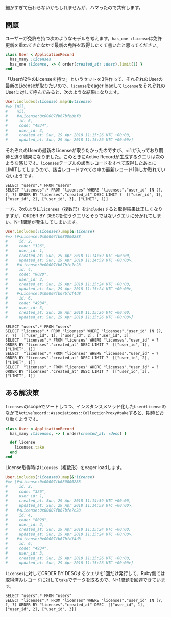 <!-- アソシエーションのscopeを使いつつLIMITっぽいことをやる -->

細かすぎて伝わらないかもしれませんが、ハマったので共有します。

## 問題

ユーザーが免許を持つ次のようなモデルを考えます。`has_one :license`は免許更新を重ねてきたなかで最新の免許を取得したくて書いたと思ってください。

```ruby
class User < ApplicationRecord
  has_many :licenses
  has_one :license, -> { order(created_at: :desc).limit(1) }
end
```

「Userが2件のLicenseを持つ」というセットを3件作って、それぞれのUserの最新のLicenseが取りたいので、`license`をeager loadして`license`をそれぞれのUserに対して呼んでみると、次のような結果になります。

```ruby
User.includes(:license).map(&:license)
#=> [nil,
#    nil,
#    #<License:0x00007fb67bfbbbf0
#     id: 6,
#     code: "4934",
#     user_id: 3,
#     created_at: Sun, 29 Apr 2018 11:15:26 UTC +00:00,
#     updated_at: Sun, 29 Apr 2018 11:15:26 UTC +00:00>]
```

それぞれのUserの最新のLicenseが取りたかったのですが、`nil`が入っており期待と違う結果になりました。このときにActive Recordが生成するクエリは次のような感じです。`licenses`テーブルの該当レコードをすべて取得したあとにLIMITしてしまうので、該当レコードすべての中の最新レコード1件しか取れていないようです。

```
SELECT "users".* FROM "users"
SELECT "licenses".* FROM "licenses" WHERE "licenses"."user_id" IN (?, ?, ?) ORDER BY "licenses"."created_at" DESC LIMIT ?  [["user_id", 1], ["user_id", 2], ["user_id", 3], ["LIMIT", 1]]
```

一方、次のように`licenses`（複数形）を`includes`すると取得結果は正しくなりますが、ORDER BY DESCを使うクエリとそうではないクエリに分かれてしまい、N+1問題が発生してしまいます。

```ruby
User.includes(:licenses).map(&:license)
#=> [#<License:0x00007fb680000288
#     id: 2,
#     code: "326",
#     user_id: 1,
#     created_at: Sun, 29 Apr 2018 11:14:59 UTC +00:00,
#     updated_at: Sun, 29 Apr 2018 11:14:59 UTC +00:00>,
#    #<License:0x00007fb67bfe7c28
#     id: 4,
#     code: "8028",
#     user_id: 2,
#     created_at: Sun, 29 Apr 2018 11:15:24 UTC +00:00,
#     updated_at: Sun, 29 Apr 2018 11:15:24 UTC +00:00>,
#    #<License:0x00007fb67bfdf4d8
#     id: 6,
#     code: "4934",
#     user_id: 3,
#     created_at: Sun, 29 Apr 2018 11:15:26 UTC +00:00,
#     updated_at: Sun, 29 Apr 2018 11:15:26 UTC +00:00>]
```

```
SELECT "users".* FROM "users"
SELECT "licenses".* FROM "licenses" WHERE "licenses"."user_id" IN (?, ?, ?)  [["user_id", 1], ["user_id", 2], ["user_id", 3]]
SELECT  "licenses".* FROM "licenses" WHERE "licenses"."user_id" = ? ORDER BY "licenses"."created_at" DESC LIMIT ?  [["user_id", 1], ["LIMIT", 1]]
SELECT  "licenses".* FROM "licenses" WHERE "licenses"."user_id" = ? ORDER BY "licenses"."created_at" DESC LIMIT ?  [["user_id", 2], ["LIMIT", 1]]
SELECT  "licenses".* FROM "licenses" WHERE "licenses"."user_id" = ? ORDER BY "licenses"."created_at" DESC LIMIT ?  [["user_id", 3], ["LIMIT", 1]]
```

## ある解決策

`licenses`のscopeでソートしつつ、インスタンスメソッド化した`User#license`のなかで`ActiveRecord::Associations::CollectionProxy#take`すると、期待どおり動くようです。

```ruby
class User < ApplicationRecord
  has_many :licenses, -> { order(created_at: :desc) }

  def license
    licenses.take
  end
end
```

License取得時は`licenses`（複数形）をeager loadします。

```ruby
User.includes(:licenses).map(&:license)
#=> [#<License:0x00007fb680000288
#     id: 2,
#     code: "326",
#     user_id: 1,
#     created_at: Sun, 29 Apr 2018 11:14:59 UTC +00:00,
#     updated_at: Sun, 29 Apr 2018 11:14:59 UTC +00:00>,
#    #<License:0x00007fb67bfe7c28
#     id: 4,
#     code: "8028",
#     user_id: 2,
#     created_at: Sun, 29 Apr 2018 11:15:24 UTC +00:00,
#     updated_at: Sun, 29 Apr 2018 11:15:24 UTC +00:00>,
#    #<License:0x00007fb67bfdf4d8
#     id: 6,
#     code: "4934",
#     user_id: 3,
#     created_at: Sun, 29 Apr 2018 11:15:26 UTC +00:00,
#     updated_at: Sun, 29 Apr 2018 11:15:26 UTC +00:00>]
```

`licenses`に対してORDER BY DESCするクエリを1回だけ発行して、Ruby側では取得済みレコードに対して`take`でデータを取るので、N+1問題を回避できています。

```
SELECT "users".* FROM "users"
SELECT "licenses".* FROM "licenses" WHERE "licenses"."user_id" IN (?, ?, ?) ORDER BY "licenses"."created_at" DESC  [["user_id", 1], ["user_id", 2], ["user_id", 3]]
```
